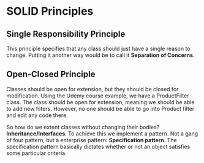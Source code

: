 # SOLID Principles

## Single Responsibility Principle

This principle specifies that any class should just have a single reason to change.
Putting it another way would be to call it **Separation of Concerns**.

## Open-Closed Principle

Classes should be open for extension, but they should be closed for modification.
Using the Udemy course example, we have a ProductFilter class. The class should be open for extension, 
meaning  we should be able to add new filters. However, no one should be able to go into Product filter and edit any code there.

So how do we extent classes without changing their bodies? **Inheritance/Interfaces**.
To achieve this we implement a pattern. Not a gang of four pattern, but a enterprise pattern: **Specification pattern**.
The specification pattern basically dictates whether or not an object satisfies some particular criteria.
